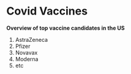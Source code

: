 # Covid Vaccines

**Overview of top vaccine candidates in the US**
1. AstraZeneca
2. Pfizer
3. Novavax
4. Moderna
5. etc
